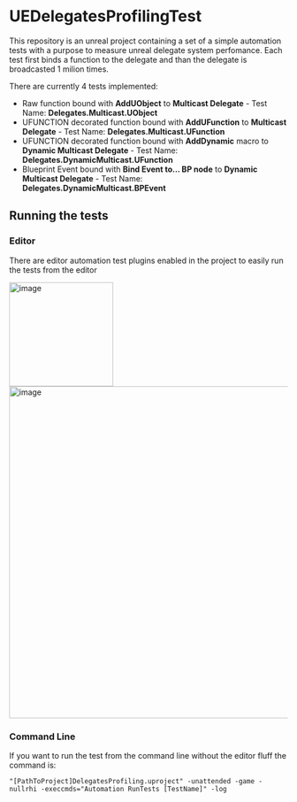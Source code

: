 # UEDelegatesProfilingTest

This repository is an unreal project containing a set of a simple automation tests with a purpose to measure unreal delegate system perfomance.
Each test first binds a function to the delegate and than the delegate is broadcasted 1 milion times.

There are currently 4 tests implemented:
- Raw function bound with **AddUObject** to **Multicast Delegate** - Test Name: **Delegates.Multicast.UObject**
- UFUNCTION decorated function bound with **AddUFunction** to **Multicast Delegate** - Test Name: **Delegates.Multicast.UFunction**
- UFUNCTION decorated function bound with **AddDynamic** macro to **Dynamic Multicast Delegate** - Test Name: **Delegates.DynamicMulticast.UFunction**
- Blueprint Event bound with **Bind Event to... BP node** to **Dynamic Multicast Delegate** - Test Name: **Delegates.DynamicMulticast.BPEvent**

## Running the tests

### Editor
There are editor automation test plugins enabled in the project to easily run the tests from the editor

<img width="188" alt="image" src="https://user-images.githubusercontent.com/49919817/213947092-43d05684-2142-4622-829e-2ff123f805f6.png"> <img width="600" alt="image" src="https://user-images.githubusercontent.com/49919817/213946994-1d5cd5d8-795a-4eb6-b335-c34f23c2a158.png">

### Command Line
If you want to run the test from the command line without the editor fluff the command is:

```
"[PathToProject]DelegatesProfiling.uproject" -unattended -game -nullrhi -execcmds="Automation RunTests [TestName]" -log
```
